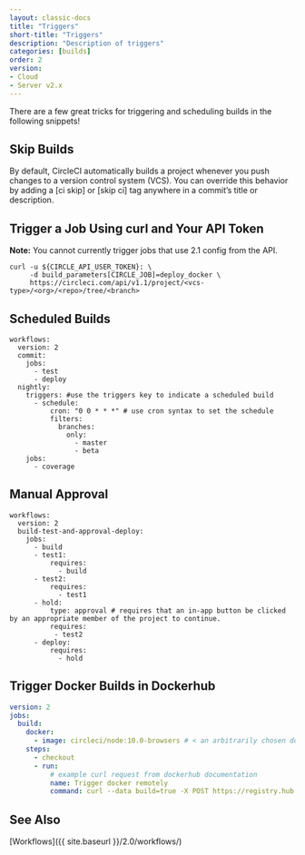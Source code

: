 ```yaml
---
layout: classic-docs
title: "Triggers"
short-title: "Triggers"
description: "Description of triggers"
categories: [builds]
order: 2
version:
- Cloud
- Server v2.x
---
```



There are a few great tricks for triggering and scheduling builds in the following snippets!

## Skip Builds 

By default, CircleCI automatically builds a project whenever you push changes to a version control system (VCS). You can override this behavior by adding a [ci skip] or [skip ci] tag anywhere in a commit’s title or description. 


## Trigger a Job Using curl and Your API Token

**Note:** You cannot currently trigger jobs that use 2.1 config from the API.

```
curl -u ${CIRCLE_API_USER_TOKEN}: \
     -d build_parameters[CIRCLE_JOB]=deploy_docker \
     https://circleci.com/api/v1.1/project/<vcs-type>/<org>/<repo>/tree/<branch>
```

## Scheduled Builds 

```
workflows:
  version: 2
  commit:
    jobs:
      - test
      - deploy
  nightly:
    triggers: #use the triggers key to indicate a scheduled build
      - schedule:
          cron: "0 0 * * *" # use cron syntax to set the schedule
          filters:
            branches:
              only:
                - master
                - beta
    jobs:
      - coverage
```      

## Manual Approval

```
workflows:
  version: 2
  build-test-and-approval-deploy:
    jobs:
      - build
      - test1:
          requires:
            - build
      - test2:
          requires:
            - test1
      - hold:
          type: approval # requires that an in-app button be clicked by an appropriate member of the project to continue.
          requires:
           - test2
      - deploy:
          requires:
            - hold
```

## Trigger Docker Builds in Dockerhub

```yaml
version: 2
jobs:
  build:
    docker:
      - image: circleci/node:10.0-browsers # < an arbitrarily chosen docker image.
    steps:
      - checkout
      - run:
          # example curl request from dockerhub documentation
          name: Trigger docker remotely
          command: curl --data build=true -X POST https://registry.hub.docker.com/u/svendowideit/testhook/trigger/be579c82-7c0e-11e4-81c4-0242ac110020/
```

## See Also

[Workflows]({{ site.baseurl }}/2.0/workflows/)
